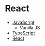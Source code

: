 # React
+ [JavaScript](https://developer.mozilla.org/ko/docs/Web/JavaScript)
  + Vanilla JS 
+ [TypeScript](https://www.typescriptlang.org/)
+ [React](https://reactjs.org/)
